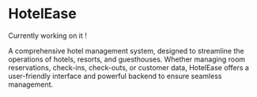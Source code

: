 # HotelEase

Currently working on it !

A comprehensive hotel management system, designed to streamline the operations of hotels, resorts, and guesthouses. Whether managing room reservations, check-ins, check-outs, or customer data, HotelEase offers a user-friendly interface and powerful backend to ensure seamless management.
